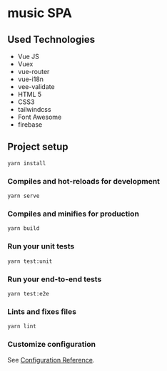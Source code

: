 # music SPA

## Used Technologies
- Vue JS
- Vuex
- vue-router
- vue-i18n
- vee-validate
- HTML 5
- CSS3
- tailwindcss
- Font Awesome
- firebase

## Project setup
```
yarn install
```

### Compiles and hot-reloads for development
```
yarn serve
```

### Compiles and minifies for production
```
yarn build
```

### Run your unit tests
```
yarn test:unit
```

### Run your end-to-end tests
```
yarn test:e2e
```

### Lints and fixes files
```
yarn lint
```

### Customize configuration
See [Configuration Reference](https://cli.vuejs.org/config/).
